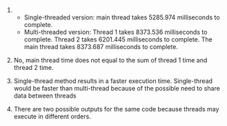 1. 
	- Single-threaded version: main thread takes 5285.974 milliseconds to complete.
	- Multi-threaded version: Thread 1 takes 8373.536 milliseconds to complete. Thread 2 takes 6201.445 milliseconds to complete. The main thread takes 8373.687 milliseconds to complete.

2. No, main thread time does not equal to the sum of thread 1 time and thread 2 time.
3. Single-thread method results in a faster execution time. Single-thread would be faster than multi-thread because of the possible need to share data between threads
4. There are two possible outputs for the same code because threads may execute in different orders.
